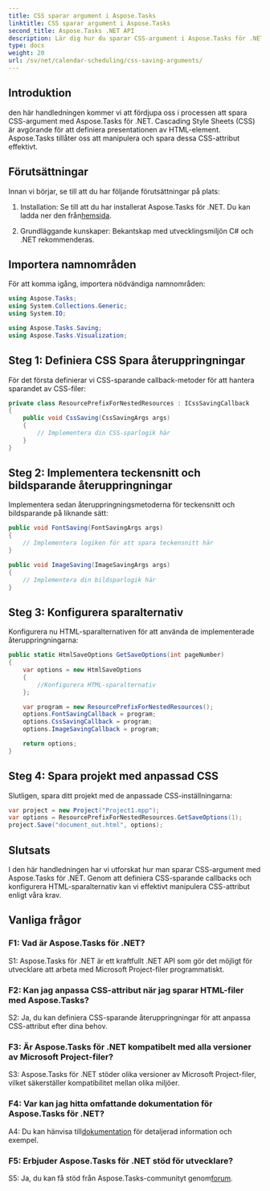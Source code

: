 ```yaml
---
title: CSS sparar argument i Aspose.Tasks
linktitle: CSS sparar argument i Aspose.Tasks
second_title: Aspose.Tasks .NET API
description: Lär dig hur du sparar CSS-argument i Aspose.Tasks för .NET för att anpassa HTML-utdata. Förbättra presentationen med skräddarsydda CSS-inställningar.
type: docs
weight: 20
url: /sv/net/calendar-scheduling/css-saving-arguments/
---
```

## Introduktion

den här handledningen kommer vi att fördjupa oss i processen att spara CSS-argument med Aspose.Tasks för .NET. Cascading Style Sheets (CSS) är avgörande för att definiera presentationen av HTML-element. Aspose.Tasks tillåter oss att manipulera och spara dessa CSS-attribut effektivt.

## Förutsättningar

Innan vi börjar, se till att du har följande förutsättningar på plats:

1.  Installation: Se till att du har installerat Aspose.Tasks för .NET. Du kan ladda ner den från[hemsida](https://releases.aspose.com/tasks/net/).

2. Grundläggande kunskaper: Bekantskap med utvecklingsmiljön C# och .NET rekommenderas.

## Importera namnområden

För att komma igång, importera nödvändiga namnområden:

```csharp
using Aspose.Tasks;
using System.Collections.Generic;
using System.IO;

using Aspose.Tasks.Saving;
using Aspose.Tasks.Visualization;

```
## Steg 1: Definiera CSS Spara återuppringningar

För det första definierar vi CSS-sparande callback-metoder för att hantera sparandet av CSS-filer:

```csharp
private class ResourcePrefixForNestedResources : ICssSavingCallback
{
    public void CssSaving(CssSavingArgs args)
    {
        // Implementera din CSS-sparlogik här
    }
}
```

## Steg 2: Implementera teckensnitt och bildsparande återuppringningar

Implementera sedan återuppringningsmetoderna för teckensnitt och bildsparande på liknande sätt:

```csharp
public void FontSaving(FontSavingArgs args)
{
    // Implementera logiken för att spara teckensnitt här
}

public void ImageSaving(ImageSavingArgs args)
{
    // Implementera din bildsparlogik här
}
```

## Steg 3: Konfigurera sparalternativ

Konfigurera nu HTML-sparalternativen för att använda de implementerade återuppringningarna:

```csharp
public static HtmlSaveOptions GetSaveOptions(int pageNumber)
{
    var options = new HtmlSaveOptions
    {
        //Konfigurera HTML-sparalternativ
    };

    var program = new ResourcePrefixForNestedResources();
    options.FontSavingCallback = program;
    options.CssSavingCallback = program;
    options.ImageSavingCallback = program;

    return options;
}
```

## Steg 4: Spara projekt med anpassad CSS

Slutligen, spara ditt projekt med de anpassade CSS-inställningarna:

```csharp
var project = new Project("Project1.mpp");
var options = ResourcePrefixForNestedResources.GetSaveOptions(1);
project.Save("document_out.html", options);
```

## Slutsats

I den här handledningen har vi utforskat hur man sparar CSS-argument med Aspose.Tasks för .NET. Genom att definiera CSS-sparande callbacks och konfigurera HTML-sparalternativ kan vi effektivt manipulera CSS-attribut enligt våra krav.

## Vanliga frågor

### F1: Vad är Aspose.Tasks för .NET?

S1: Aspose.Tasks för .NET är ett kraftfullt .NET API som gör det möjligt för utvecklare att arbeta med Microsoft Project-filer programmatiskt.

### F2: Kan jag anpassa CSS-attribut när jag sparar HTML-filer med Aspose.Tasks?

S2: Ja, du kan definiera CSS-sparande återuppringningar för att anpassa CSS-attribut efter dina behov.

### F3: Är Aspose.Tasks för .NET kompatibelt med alla versioner av Microsoft Project-filer?

S3: Aspose.Tasks för .NET stöder olika versioner av Microsoft Project-filer, vilket säkerställer kompatibilitet mellan olika miljöer.

### F4: Var kan jag hitta omfattande dokumentation för Aspose.Tasks för .NET?

A4: Du kan hänvisa till[dokumentation](https://reference.aspose.com/tasks/net/) för detaljerad information och exempel.

### F5: Erbjuder Aspose.Tasks för .NET stöd för utvecklare?

 S5: Ja, du kan få stöd från Aspose.Tasks-communityt genom[forum](https://forum.aspose.com/c/tasks/15).